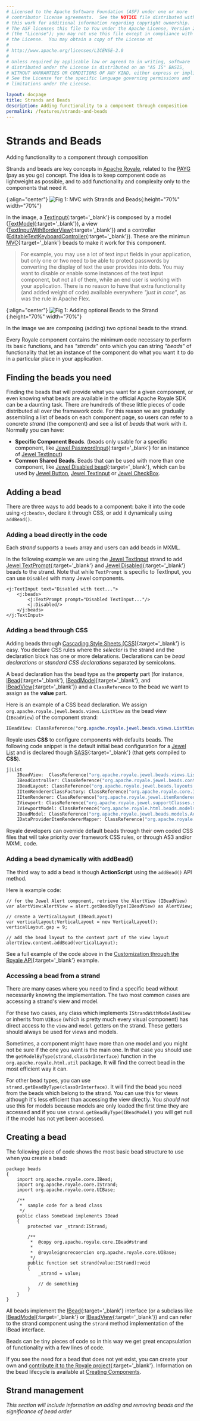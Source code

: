```yaml
---
# Licensed to the Apache Software Foundation (ASF) under one or more
# contributor license agreements.  See the NOTICE file distributed with
# this work for additional information regarding copyright ownership.
# The ASF licenses this file to You under the Apache License, Version 2.0
# (the "License"); you may not use this file except in compliance with
# the License.  You may obtain a copy of the License at
# 
# http://www.apache.org/licenses/LICENSE-2.0
# 
# Unless required by applicable law or agreed to in writing, software
# distributed under the License is distributed on an "AS IS" BASIS,
# WITHOUT WARRANTIES OR CONDITIONS OF ANY KIND, either express or implied.
# See the License for the specific language governing permissions and
# limitations under the License.

layout: docpage
title: Strands and Beads
description: Adding functionality to a component through composition
permalink: /features/strands-and-beads
---
```


# Strands and Beads

Adding functionality to a component through composition

Strands and beads are key concepts in [Apache Royale](https://royale.apache.org/), related to the [PAYG](features/payg)  (pay as you go) concept. The idea is to keep component code as lightweight as possible, and to add functionality and complexity only to the components that need it.

{:align="center"}
![Fig 1: MVC with Strands and Beads](assets/images/strand-beads/strand-bead-1.jpg){:height="70%" width="70%"}

In the image, a [TextInput](https://royale.apache.org/asdoc/index.html#!org.apache.royale.html/TextInput){:target='_blank'} is composed by a model ([TextModel](https://royale.apache.org/asdoc/index.html#!org.apache.royale.html.beads.models/TextModel){:target='_blank'}), a view ([TextInputWithBorderView](https://royale.apache.org/asdoc/index.html#!org.apache.royale.html.beads/TextInputWithBorderView){:target='_blank'}) and a controller ([EditableTextKeyboardController](https://royale.apache.org/asdoc/index.html#!org.apache.royale.html.beads.controllers/EditableTextKeyboardController){:target='_blank'}). These are the minimun [MVC](https://en.wikipedia.org/wiki/Model–view–controller){:target='_blank'} beads to make it work for this component.

> For example, you may use a lot of text input fields in your application, but only one or two need to be able to protect passwords by converting the display of text the user provides into dots. You may want to disable or enable some instances of the text input component, but not all of them, while an end user is working with your application. There is no reason to have that extra functionality (and added weight of code) available everywhere _"just in case"_, as was the rule in Apache Flex.

{:align="center"}
![Fig 1: Adding optional Beads to the Strand](assets/images/strand-beads/strand-bead-2.jpg){:height="70%" width="70%"}

In the image we are composing (adding) two optional beads to the strand.

Every Royale component contains the minimum code necessary to perform its basic functions, and has _"strands"_ onto which you can string _"beads"_ of functionality that let an instance of the component do what you want it to do in a particular place in your application.

## Finding the beads you need

Finding the beads that will provide what you want for a given component, or even knowing what beads are available in the official Apache Royale SDK can be a daunting task. There are hundreds of these little pieces of code distributed all over the framework code. For this reason we are gradually assembling a list of beads on each component page, so users can refer to a concrete _strand_ (the component) and see a list of _beads_ that work with it. Normally you can have:

* __Specific Component Beads__. (beads only usable for a specific component, like [Jewel PasswordInput](https://royale.apache.org/asdoc/index.html#!org.apache.royale.jewel.beads.controls.textinput/PasswordInput){:target='_blank'} for an instance of [Jewel TextInput](component-sets/jewel/textinput))
* __Common Shared Beads__. Beads that can be used with more than one component, like [Jewel Disabled bead](https://royale.apache.org/asdoc/index.html#!org.apache.royale.jewel.beads.controls/Disabled){:target='_blank'}, which can be used by [Jewel Button](component-sets/jewel/button), [Jewel TextInput](component-sets/jewel/textinput) or [Jewel CheckBox](component-sets/jewel/checkbox).

## Adding a bead

There are three ways to add beads to a component: bake it into the code using `<j:beads>`, declare it through CSS, or add it dynamically using `addBead()`.

### Adding a bead directly in the code

Each _strand_ supports a `beads` array and users can add beads in MXML.

In the following example we are using the [Jewel TextInput](component-sets/jewel/textinput) strand to add [Jewel TextPrompt](https://royale.apache.org/asdoc/index.html#!org.apache.royale.jewel.beads.controls.textinput/TextPrompt){:target='_blank'} and [Jewel Disabled](https://royale.apache.org/asdoc/index.html#!org.apache.royale.jewel.beads.controls/Disabled){:target='_blank'} beads to the strand. Note that while `TextPrompt` is specific to TextInput, you can use `Disabled` with many Jewel components.

```mxml
<j:TextInput text="Disabled with text...">
    <j:beads>
        <j:TextPrompt prompt="Disabled TextInput..."/>
        <j:Disabled/>
    </j:beads>
</j:TextInput>
```

### Adding a bead through CSS

Adding beads through [Cascading Style Sheets (CSS)](https://en.wikipedia.org/wiki/Cascading_Style_Sheets){:target='_blank'} is easy. You declare CSS rules where the _selector_ is the strand and the declaration block has one or more delarations. Declarations can be _bead declarations_ or _standard CSS declarations_ separated by semicolons.

A bead declaration has the bead type as the __property__ part (for instance, [IBead](https://royale.apache.org/asdoc/index.html#!org.apache.royale.core/IBead){:target='_blank'}, [IBeadModel](https://royale.apache.org/asdoc/index.html#!org.apache.royale.core/IBeadModel){:target='_blank'}, and [IBeadView](https://royale.apache.org/asdoc/index.html#!org.apache.royale.core/IBeadView){:target='_blank'}) and a `ClassReference` to the bead we want to assign as the __value__ part.

Here is an example of a CSS bead declaration. We assign `org.apache.royale.jewel.beads.views.ListView` as the bead view (`IBeadView`) of the component strand:

```css
IBeadView: ClassReference("org.apache.royale.jewel.beads.views.ListView");
```

Royale uses __CSS__ to configure components with defaults beads. The following
code snippet is the default initial bead configuration for a [Jewel List](component-sets/jewel/list) and is declared though [SASS](https://sass-lang.com){:target='_blank'} (that gets compiled to __CSS__). 

```sass
j|List
    IBeadView:  ClassReference("org.apache.royale.jewel.beads.views.ListView")
    IBeadController: ClassReference("org.apache.royale.jewel.beads.controllers.ListSingleSelectionMouseController")
    IBeadLayout: ClassReference("org.apache.royale.jewel.beads.layouts.VerticalLayout")
    IItemRendererClassFactory: ClassReference("org.apache.royale.core.ItemRendererClassFactory")
    IItemRenderer: ClassReference("org.apache.royale.jewel.itemRenderers.ListItemRenderer")
    IViewport: ClassReference("org.apache.royale.jewel.supportClasses.scrollbar.ScrollingViewport")
    IViewportModel: ClassReference("org.apache.royale.html.beads.models.ViewportModel")
    IBeadModel: ClassReference("org.apache.royale.jewel.beads.models.ArrayListSelectionModel")
    IDataProviderItemRendererMapper: ClassReference("org.apache.royale.jewel.beads.itemRenderers.DataItemRendererFactoryForCollectionView")
```

Royale developers can override default beads through their own coded CSS files that will take priority over framework CSS rules, or through AS3 and/or MXML code.

### Adding a bead dynamically with addBead()

The third way to add a bead is though __ActionScript__ using the `addBead()` API method.

Here is example code:

```as3
// for the Jewel Alert component, retrieve the AlertView (IBeadView) 
var alertView:AlertView = alert.getBeadByType(IBeadView) as AlertView;

// create a VerticalLayout (IBeadLayout)
var verticalLayout:VerticalLayout = new VerticalLayout();
verticalLayout.gap = 9;

// add the bead layout to the content part of the view layout
alertView.content.addBead(verticalLayout);
```
See a full example of the code above in the [Customization through the Royale API](https://royale.apache.org/customization-through-the-royale-api/){:target='_blank'} example.

### Accessing a bead from a strand
There are many cases where you need to find a specific bead without necessarily knowing the implementation. The two most common cases are accessing a strand's view and model.

For these two cases, any class which implements `IStrandWithModelAndView` or inherits from `UIBase` (which is pretty much every visual component) has direct access to the `view` and `model` getters on the strand. These getters should always be used for views and models. 

Sometimes, a component might have more than one model and you might not be sure if the one you want is the main one. In that case you should use the `getModelByType(strand,classOrInterface)` function in the `org.apache.royale.html.util` package. It will find the correct bead in the most efficient way it can.

For other bead types, you can use `strand.getBeadByType(classOrInterface)`. It will find the bead you need from the beads which belong to the strand. You can use this for views although it's less efficient than accessing the view directly. You _should not_ use this for models because models are only loaded the first time they are accessed and if you use `strand.getBeadByType(IBeadModel)` you will get null if the model has not yet been accessed.

## Creating a bead

The following piece of code shows the most basic bead structure to use when you create a bead:

```as3
package beads
{	
	import org.apache.royale.core.IBead;
	import org.apache.royale.core.IStrand;
	import org.apache.royale.core.UIBase;
	
	/**
	 *  sample code for a bead class
	 */
	public class SomeBead implements IBead
	{
		protected var _strand:IStrand;
		
		/**
		 *  @copy org.apache.royale.core.IBead#strand
		 *  
		 *  @royaleignorecoercion org.apache.royale.core.UIBase;
		 */
		public function set strand(value:IStrand):void
		{
			_strand = value;

			// do something
		}
	}
}
```

All beads implement the [IBead](https://royale.apache.org/asdoc/index.html#!org.apache.royale.core/IBead){:target='_blank'} interface (or a subclass like [IBeadModel](https://royale.apache.org/asdoc/index.html#!org.apache.royale.core/IBeadModel){:target='_blank'} or [IBeadView](https://royale.apache.org/asdoc/index.html#!org.apache.royale.core/IBeadView){:target='_blank'}) and can refer to the strand component using the `strand` method implementation of the IBead interface.

Beads can be tiny pieces of code so in this way we get great encapsulation of functionality with a few lines of code. 

If you see the need for a bead that does not yet exist, you can create your own and [contribute it to the Royale project](https://royale.apache.org/get-involved/){:target='_blank'}. Information on the bead lifecycle is available at [Creating Components](https://cwiki.apache.org/confluence/display/FLEX/Creating+Components).

## Strand management

_This section will include information on adding and removing beads and the significance of bead order_
